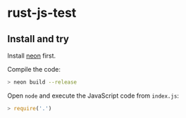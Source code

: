 # rust-js-test

## Install and try

Install [neon](https://neon-bindings.com/) first.

Compile the code:

```bash
> neon build --release
```

Open `node` and execute the JavaScript code from `index.js`:

```javascript
> require('.')
```
